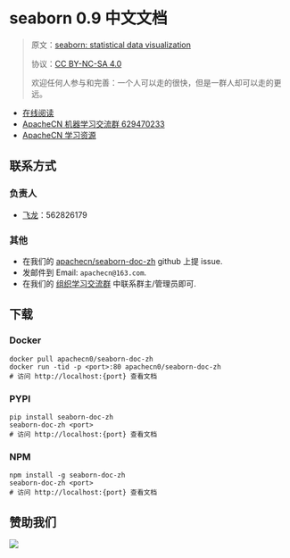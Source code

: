 # seaborn 0.9 中文文档

> 原文：[seaborn: statistical data visualization](http://seaborn.pydata.org/)
> 
> 协议：[CC BY-NC-SA 4.0](http://creativecommons.org/licenses/by-nc-sa/4.0/)
> 
> 欢迎任何人参与和完善：一个人可以走的很快，但是一群人却可以走的更远。

* [在线阅读](https://apachecn.github.io/seaborn-doc-zh)
* [ApacheCN 机器学习交流群 629470233](http://shang.qq.com/wpa/qunwpa?idkey=30e5f1123a79867570f665aa3a483ca404b1c3f77737bc01ec520ed5f078ddef)
* [ApacheCN 学习资源](http://www.apachecn.org/)

## 联系方式

### 负责人

+   [飞龙](https://github.com/wizardforcel)：562826179

### 其他

*   在我们的 [apachecn/seaborn-doc-zh](https://github.com/apachecn/seaborn-doc-zh) github 上提 issue.
*   发邮件到 Email: `apachecn@163.com`.
*   在我们的 [组织学习交流群](http://www.apachecn.org/organization/348.html) 中联系群主/管理员即可.

## 下载

### Docker

```
docker pull apachecn0/seaborn-doc-zh
docker run -tid -p <port>:80 apachecn0/seaborn-doc-zh
# 访问 http://localhost:{port} 查看文档
```

### PYPI

```
pip install seaborn-doc-zh
seaborn-doc-zh <port>
# 访问 http://localhost:{port} 查看文档
```

### NPM

```
npm install -g seaborn-doc-zh
seaborn-doc-zh <port>
# 访问 http://localhost:{port} 查看文档
```

## 赞助我们

![](http://data.apachecn.org/img/about/donate.jpg)
